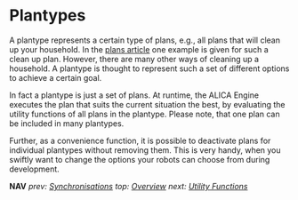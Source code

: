 # Plantypes

A plantype represents a certain type of plans, e.g., all plans that will clean up your household. In the [plans article](./plans.md) one example is given for such a clean up plan. However, there are many other ways of cleaning up a household. A plantype is thought to represent such a set of different options to achieve a certain goal.

In fact a plantype is just a set of plans. At runtime, the ALICA Engine executes the plan that suits the current situation the best, by evaluating the utility functions of all plans in the plantype. Please note, that one plan can be included in many plantypes.

Further, as a convenience function, it is possible to deactivate plans for individual plantypes without removing them. This is very handy, when you swiftly want to change the options your robots can choose from during development.

**NAV** _prev: [Synchronisations](synchronisations.md)_ _top: [Overview](../README.md)_ _next: [Utility Functions](utility_functions.md)_
